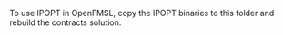 To use IPOPT in OpenFMSL, copy the IPOPT binaries to this folder and rebuild the contracts solution.